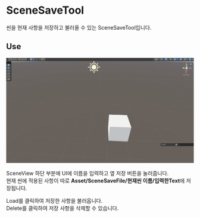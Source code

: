 # SceneSaveTool
 
씬을 현재 사항을 저장하고 불러올 수 있는 SceneSaveTool입니다.

## Use

![alt text](Graphics/ex.gif)

SceneView 하단 부분에 UI에 이름을 입력하고 옆 저장 버튼을 눌러줍니다.   
현재 씬에 적용된 사항이 따로 **Asset/SceneSaveFile/현재씬 이름/입력한Text**에 저장됩니다.

Load를 클릭하여 저장한 사항을 불러옵니다.   
Delete를 클릭하여 저장 사항을 삭제할 수 있습니다.
